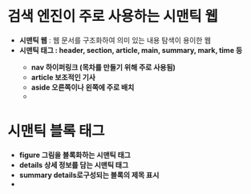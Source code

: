 # 검색 엔진이 주로 사용하는 시맨틱 웹
- <strong>시맨틱 웹</strong> : 웹 문서를 구조화하여 의미 있는 내용 탐색이 용이한 웹
- <strong>시맨틱 태그<strong> : header, section, article, main, summary, mark, time 등
  - <strong>nav</strong> 하이퍼링크 (목차를 만들기 위해 주로 사용됨)
  - <strong>article</strong> 보조적인 기사
  - <strong>aside</strong> 오른쪽이나 왼쪽에 주로 배치
  - 
# 시맨틱 블록 태그
- <strong>figure</strong> 그림을 블록화하는 시맨틱 태그
- <strong>details</strong> 상세 정보를 담는 시맨틱 태그
- <strong>summary</strong> details로구성되는 블록의 제목 표시
- 
